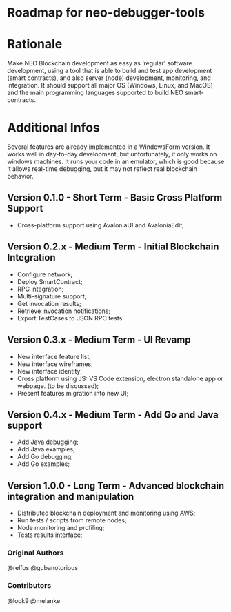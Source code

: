 # Roadmap for neo-debugger-tools

# Rationale
Make NEO Blockchain development as easy as ‘regular’ software development, using a tool that is able to build and test app development (smart contracts), and also server (node) development, monitoring, and integration.
It should support all major OS (Windows, Linux, and MacOS) and the main programming languages supported to build NEO smart-contracts.

# Additional Infos
Several features are already implemented in a WindowsForm version. It works well in day-to-day development, but unfortunately, it only works on windows machines.
It runs your code in an emulator, which is good because it allows real-time debugging, but it may not reflect real blockchain behavior.

## Version 0.1.0 - Short Term - Basic Cross Platform Support
* Cross-platform support using AvaloniaUI and AvaloniaEdit;

## Version 0.2.x - Medium Term - Initial Blockchain Integration
* Configure network;
* Deploy SmartContract;
* RPC integration;
* Multi-signature support;
* Get invocation results;
* Retrieve invocation notifications;
* Export TestCases to JSON RPC tests.

## Version 0.3.x - Medium Term - UI Revamp
* New interface feature list;
* New interface wireframes;
* New interface identity;
* Cross platform using JS: VS Code extension, electron standalone app or webpage. (to be discussed);
* Present features migration into new UI;

## Version 0.4.x - Medium Term - Add Go and Java support
* Add Java debugging;
* Add Java examples;
* Add Go debugging;
* Add Go examples;

## Version 1.0.0 - Long Term - Advanced blockchain integration and manipulation
* Distributed blockchain deployment and monitoring using AWS;
* Run tests / scripts from remote nodes;
* Node monitoring and profiling;
* Tests results interface;

### Original Authors
@relfos
@gubanotorious

### Contributors
@lock9
@melanke
